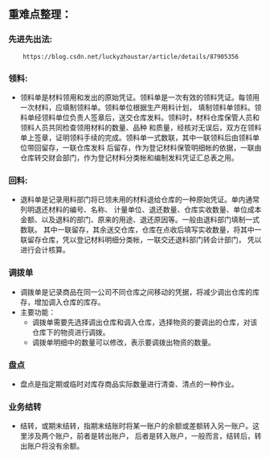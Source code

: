 ## 重难点整理：
### 先进先出法:
```
	https://blog.csdn.net/luckyzhoustar/article/details/87905356
```
### 领料:
* 领料单是材料领用和发出的原始凭证。领料单是一次有效的领料凭证。每领用一次材料，应填制领料单。领料单位根据生产用料计划，
填制领料单领料。领料单经领料单位负责人签章后，送交仓库发料。领料时，材料仓库保管人员和领料人员共同检查领用材料的数量、品种
和质量，经核对无误后，双方在领料单上签章，证明领料手续的完成。领料单一式数联，其中一联领料后由领料单位带回留存，一联仓库发料
后留存，作为登记材料保管明细帐的依据，一联由仓库转交财会部门，作为登记材料分类帐和编制发料凭证汇总表之用。

### 回料:
* 退料单是记录用料部门将已领未用的材料退给仓库的一种原始凭证。单内通常列明退还材料的编号、名称、
计量单位、退还数量、仓库实收数量、单位成本金额、以及退料的部门、原来的用途、退还原因等。一般由退料部门填制一式数联。
其中一联留存，其余送交仓库，仓库在点收后填写实收数量，将其中一联留存仓库，凭以登记材料明细分类帐，一联交还退料部门转会计部门，
凭以进行会计核算。

### 调拨单
*  调拨单是记录商品在同一公司不同仓库之间移动的凭据，将减少调出仓库的库存，增加调入仓库的库存。
* 主要功能：
  * 调拨单需要先选择调出仓库和调入仓库，选择物资的要调出的仓库，对该仓库下的物资进行调拨。
  * 调拨单明细中的数量可以修改，表示要调拨出物资的数量。

### 盘点
* 盘点是指定期或临时对库存商品实际数量进行清查、清点的一种作业。

### 业务结转
* 结转，或期末结转，指期末结账时将某一账户的余额或差额转入另一账户。这里涉及两个账户，前者是转出账户，
后者是转入账户，一般而言，结转后，转出账户将没有余额。